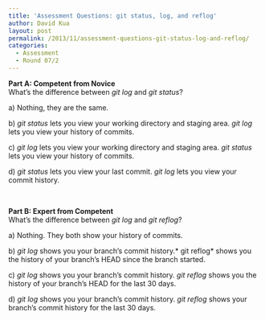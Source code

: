 ```yaml
---
title: 'Assessment Questions: git status, log, and reflog'
author: David Kua
layout: post
permalink: /2013/11/assessment-questions-git-status-log-and-reflog/
categories:
  - Assessment
  - Round 07/2
---
```

**Part A: Competent from Novice**  
What&#8217;s the difference between *git log* and *git status*?

a) Nothing, they are the same.

b) *git status* lets you view your working directory and staging area. *git log* lets you view your history of commits.

c) *git log* lets you view your working directory and staging area. *git status* lets you view your history of commits.

d) *git status* lets you view your last commit. *git log* lets you view your commit history.

&nbsp;

**Part B: Expert from Competent**  
What&#8217;s the difference between *git log* and *git reflog*?

a) Nothing. They both show your history of commits.

b) *git log* shows you your branch&#8217;s commit history.* git reflog* shows you the history of your branch&#8217;s HEAD since the branch started.

c) *git log* shows you your branch&#8217;s commit history. *git reflog* shows you the history of your branch&#8217;s HEAD for the last 30 days.

d) *git log* shows you your branch&#8217;s commit history. *git reflog* shows your branch&#8217;s commit history for the last 30 days.